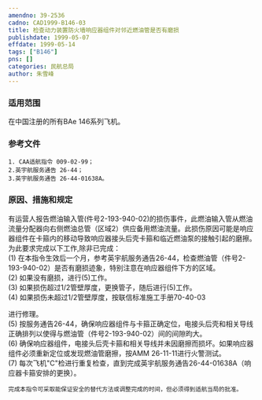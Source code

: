```yaml
---
amendno: 39-2536  
cadno: CAD1999-B146-03  
title: 检查动力装置防火墙响应器组件对邻近燃油管是否有磨损  
publishdate: 1999-05-07  
effdate: 1999-05-14  
tags: ["B146"]  
pns: []  
categories: 民航总局  
author: 朱雪峰  
---
```

  
### 适用范围  
在中国注册的所有BAe 146系列飞机。  
  
<!--more-->  
### 参考文件  
    1. CAA适航指令 009-02-99；  
    2.英宇航服务通告 26-44；  
    3.英宇航服务通告 26-44-01638A。  
  
### 原因、措施和规定  
有运营人报告燃油输入管(件号2-193-940-02)的损伤事件，此燃油输入管从燃油流量分配器向右侧燃油总管（区域2）供应备用燃油流量。此损伤原因可能是响应器组件在卡箍内的移动导致响应器接头后壳卡箍和临近燃油泵的接触引起的磨擦。为此要求完成以下工作,除非已完成：  
    (1) 在本指令生效后一个月，参考英宇航服务通告26-44，检查燃油管（件号2-193-940-02）是否有磨损迹象，特别注意在响应器组件下方的区域。  
(2) 如果没有磨损，进行(5)工作。  
(3) 如果损伤超过1/2管壁厚度，更换管子，随后进行(5)工作。  
    (4) 如果损伤未超过1/2管壁厚度，按联信标准施工手册70-40-03  
  
  
进行修理。  
    (5) 按服务通告26-44，确保响应器组件与卡箍正确定位，电接头后壳和相关导线正确排列以使得与燃油管（件号2-193-940-02）间的间隙昀大。  
    (6) 确保响应器组件，电接头后壳卡箍和相关导线并未因磨擦而损坏。如果响应器组件必须重新定位或发现燃油管磨擦，按AMM 26-11-11进行火警测试。  
(7) 每次飞机"C"检进行重复检查，直到完成英宇航服务通告26-44-01638A（响应器卡箍安排的更换）。  
  
    完成本指令可采取能保证安全的替代方法或调整完成的时间，但必须得到适航当局的批准。  
